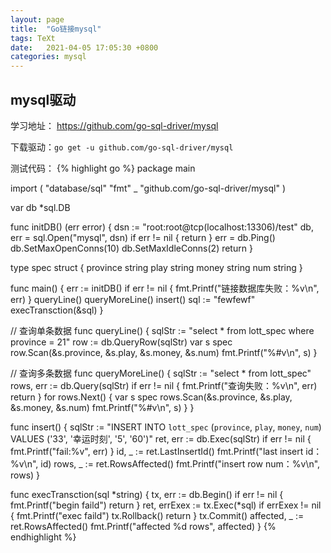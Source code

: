 ```yaml
---
layout: page
title:  "Go链接mysql"
tags: TeXt
date:   2021-04-05 17:05:30 +0800
categories: mysql
---
```

## mysql驱动
学习地址： https://github.com/go-sql-driver/mysql

下载驱动：`go get -u github.com/go-sql-driver/mysql`

测试代码：
{% highlight go %}
package main

import (
	"database/sql"
	"fmt"
	_ "github.com/go-sql-driver/mysql"
)

var db *sql.DB

func initDB() (err error) {
	dsn := "root:root@tcp(localhost:13306)/test"
	db, err = sql.Open("mysql", dsn)
	if err != nil {
		return
	}
	err = db.Ping()
	db.SetMaxOpenConns(10)
	db.SetMaxIdleConns(2)
	return
}

type spec struct {
	province string
	play     string
	money    string
	num      string
}

func main() {
	err := initDB()
	if err != nil {
		fmt.Printf("链接数据库失败：%v\n", err)
	}
	queryLine()
	queryMoreLine()
	insert()
	sql := "fewfewf"
	execTransction(&sql)
}

// 查询单条数据
func queryLine() {
	sqlStr := "select * from lott_spec where province = 21"
	row := db.QueryRow(sqlStr)
	var s spec
	row.Scan(&s.province, &s.play, &s.money, &s.num)
	fmt.Printf("%#v\n", s)
}

// 查询多条数据
func queryMoreLine() {
	sqlStr := "select * from lott_spec"
	rows, err := db.Query(sqlStr)
	if err != nil {
		fmt.Printf("查询失败：%v\n", err)
		return
	}
	for rows.Next() {
		var s spec
		rows.Scan(&s.province, &s.play, &s.money, &s.num)
		fmt.Printf("%#v\n", s)
	}
}

func insert() {
	sqlStr := "INSERT INTO `lott_spec` (`province`, `play`, `money`, `num`) VALUES ('33', '幸运时刻', '5', '60')"
	ret, err := db.Exec(sqlStr)
	if err != nil {
		fmt.Printf("fail:%v", err)
	}
	id, _ := ret.LastInsertId()
	fmt.Printf("last insert id：%v\n", id)
	rows, _ := ret.RowsAffected()
	fmt.Printf("insert row num：%v\n", rows)
}

func execTransction(sql *string) {
	tx, err := db.Begin()
	if err != nil {
		fmt.Printf("begin faild")
		return
	}
	ret, errExex := tx.Exec(*sql)
	if errExex != nil {
		fmt.Printf("exec faild")
		tx.Rollback()
		return
	}
	tx.Commit()
	affected, _ := ret.RowsAffected()
	fmt.Printf("affected %d rows", affected)
}
{% endhighlight %}
